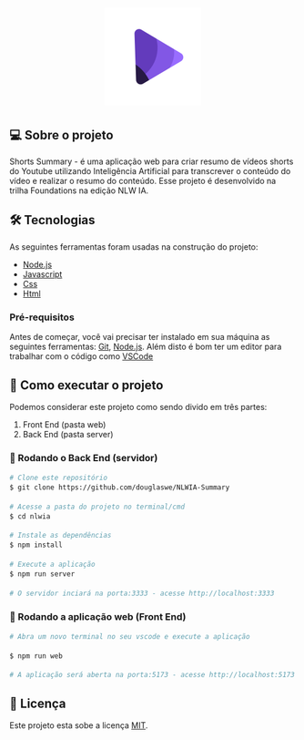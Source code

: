 <!-- markdownlint-disable -->

<h1 align="center">
    <img alt="Logo" src="public/logo.svg" />
</h1>

## 💻 Sobre o projeto

Shorts Summary - é uma aplicação web para criar resumo de vídeos shorts do Youtube utilizando Inteligência Artificial para transcrever o conteúdo do vídeo e realizar o resumo do conteúdo. Esse projeto é desenvolvido na trilha Foundations na edição NLW IA.

## 🛠 Tecnologias

As seguintes ferramentas foram usadas na construção do projeto:

- [Node.js][nodejs]
- [Javascript][javascript]
- [Css][css]
- [Html][html]

### Pré-requisitos

Antes de começar, você vai precisar ter instalado em sua máquina as seguintes ferramentas:
[Git](https://git-scm.com), [Node.js][nodejs].
Além disto é bom ter um editor para trabalhar com o código como [VSCode][vscode]

## 🚀 Como executar o projeto

Podemos considerar este projeto como sendo divido em três partes:

1. Front End (pasta web)
2. Back End (pasta server)

### 🎲 Rodando o Back End (servidor)

```bash
# Clone este repositório
$ git clone https://github.com/douglaswe/NLWIA-Summary

# Acesse a pasta do projeto no terminal/cmd
$ cd nlwia

# Instale as dependências
$ npm install

# Execute a aplicação
$ npm run server

# O servidor inciará na porta:3333 - acesse http://localhost:3333
```

### 🧭 Rodando a aplicação web (Front End)

```bash
# Abra um novo terminal no seu vscode e execute a aplicação

$ npm run web

# A aplicação será aberta na porta:5173 - acesse http://localhost:5173
```

## 📝 Licença

Este projeto esta sobe a licença [MIT](./LICENSE).

[nodejs]: https://nodejs.org/
[javascript]: https://developer.mozilla.org/pt-BR/docs/Web/JavaScript
[css]: https://developer.mozilla.org/pt-BR/docs/Web/CSS
[html]: https://developer.mozilla.org/pt-BR/docs/Web/HTML
[vscode]: https://code.visualstudio.com/
